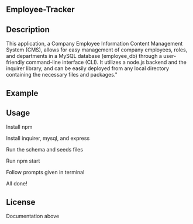 ## Employee-Tracker

## Description

This application, a Company Employee Information Content Management System (CMS), allows for easy management of company employees, roles, and departments in a MySQL database (employee_db) through a user-friendly command-line interface (CLI). It utilizes a node.js backend and the inquirer library, and can be easily deployed from any local directory containing the necessary files and packages."

## Example

## Usage

Install npm

Install inquirer, mysql, and express

Run the schema and seeds files

Run npm start

Follow prompts given in terminal

All done!

## License
Documentation above
